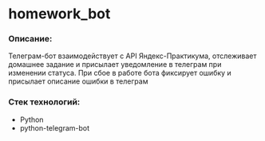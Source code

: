 # homework_bot
### Описание:

Телеграм-бот взаимодействует с API Яндекс-Практикума, отслеживает домашнее задание и присылает уведомление в телеграм при изменении статуса. При сбое в работе бота фиксирует ошибку и присылает описание ошибки в телеграм

### Стек технологий:

* Python
* python-telegram-bot
